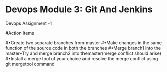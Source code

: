 # Devops Module 3: Git And Jenkins
Devops Assignment -1

#Action Items

#•Create two separate branches from master 
#•Make changes in the same function of the source code in both the branches 
#•Merge branch1 into the master•Try and merge branch2 into themaster(merge conflict should arise)
#•Install a merge tool of your choice and resolve the merge conflict using git mergetool command
